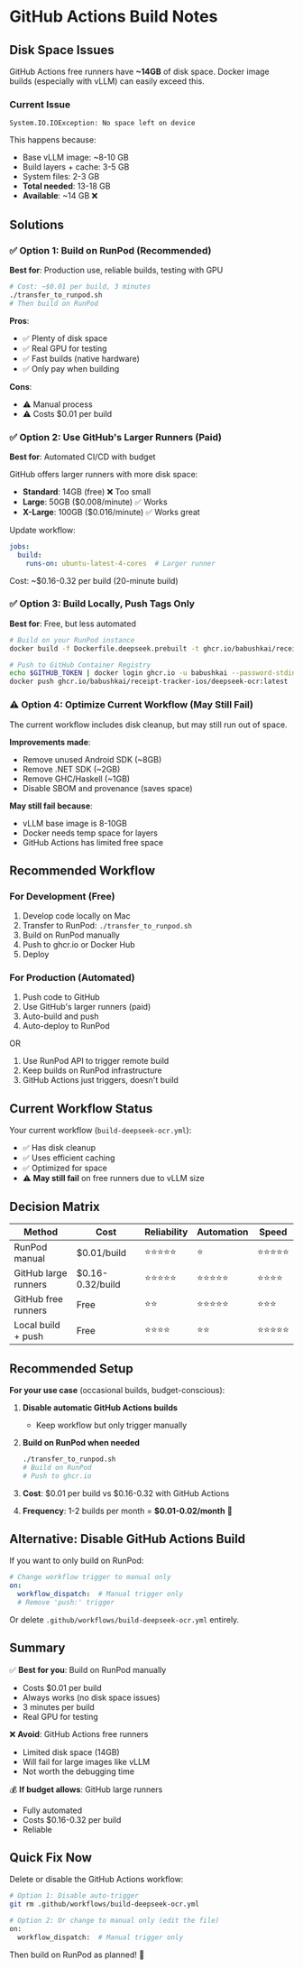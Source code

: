 # GitHub Actions Build Notes

## Disk Space Issues

GitHub Actions free runners have **~14GB** of disk space. Docker image builds (especially with vLLM) can easily exceed this.

### Current Issue
```
System.IO.IOException: No space left on device
```

This happens because:
- Base vLLM image: ~8-10 GB
- Build layers + cache: 3-5 GB
- System files: 2-3 GB
- **Total needed**: 13-18 GB
- **Available**: ~14 GB ❌

## Solutions

### ✅ Option 1: Build on RunPod (Recommended)
**Best for**: Production use, reliable builds, testing with GPU

```bash
# Cost: ~$0.01 per build, 3 minutes
./transfer_to_runpod.sh
# Then build on RunPod
```

**Pros**:
- ✅ Plenty of disk space
- ✅ Real GPU for testing
- ✅ Fast builds (native hardware)
- ✅ Only pay when building

**Cons**:
- ⚠️ Manual process
- ⚠️ Costs $0.01 per build

### ✅ Option 2: Use GitHub's Larger Runners (Paid)
**Best for**: Automated CI/CD with budget

GitHub offers larger runners with more disk space:
- **Standard**: 14GB (free) ❌ Too small
- **Large**: 50GB ($0.008/minute) ✅ Works
- **X-Large**: 100GB ($0.016/minute) ✅ Works great

Update workflow:
```yaml
jobs:
  build:
    runs-on: ubuntu-latest-4-cores  # Larger runner
```

Cost: ~$0.16-0.32 per build (20-minute build)

### ✅ Option 3: Build Locally, Push Tags Only
**Best for**: Free, but less automated

```bash
# Build on your RunPod instance
docker build -f Dockerfile.deepseek.prebuilt -t ghcr.io/babushkai/receipt-tracker-ios/deepseek-ocr:latest .

# Push to GitHub Container Registry
echo $GITHUB_TOKEN | docker login ghcr.io -u babushkai --password-stdin
docker push ghcr.io/babushkai/receipt-tracker-ios/deepseek-ocr:latest
```

### ⚠️ Option 4: Optimize Current Workflow (May Still Fail)
The current workflow includes disk cleanup, but may still run out of space.

**Improvements made**:
- Remove unused Android SDK (~8GB)
- Remove .NET SDK (~2GB)
- Remove GHC/Haskell (~1GB)
- Disable SBOM and provenance (saves space)

**May still fail because**:
- vLLM base image is 8-10GB
- Docker needs temp space for layers
- GitHub Actions has limited free space

## Recommended Workflow

### For Development (Free)
1. Develop code locally on Mac
2. Transfer to RunPod: `./transfer_to_runpod.sh`
3. Build on RunPod manually
4. Push to ghcr.io or Docker Hub
5. Deploy

### For Production (Automated)
1. Push code to GitHub
2. Use GitHub's larger runners (paid)
3. Auto-build and push
4. Auto-deploy to RunPod

OR

1. Use RunPod API to trigger remote build
2. Keep builds on RunPod infrastructure
3. GitHub Actions just triggers, doesn't build

## Current Workflow Status

Your current workflow (`build-deepseek-ocr.yml`):
- ✅ Has disk cleanup
- ✅ Uses efficient caching
- ✅ Optimized for space
- ⚠️ **May still fail** on free runners due to vLLM size

## Decision Matrix

| Method | Cost | Reliability | Automation | Speed |
|--------|------|-------------|------------|-------|
| RunPod manual | $0.01/build | ⭐⭐⭐⭐⭐ | ⭐ | ⭐⭐⭐⭐⭐ |
| GitHub large runners | $0.16-0.32/build | ⭐⭐⭐⭐⭐ | ⭐⭐⭐⭐⭐ | ⭐⭐⭐⭐ |
| GitHub free runners | Free | ⭐⭐ | ⭐⭐⭐⭐⭐ | ⭐⭐⭐ |
| Local build + push | Free | ⭐⭐⭐⭐ | ⭐⭐ | ⭐⭐⭐⭐⭐ |

## Recommended Setup

**For your use case** (occasional builds, budget-conscious):

1. **Disable automatic GitHub Actions builds**
   - Keep workflow but only trigger manually
   
2. **Build on RunPod when needed**
   ```bash
   ./transfer_to_runpod.sh
   # Build on RunPod
   # Push to ghcr.io
   ```

3. **Cost**: $0.01 per build vs $0.16-0.32 with GitHub Actions

4. **Frequency**: 1-2 builds per month = **$0.01-0.02/month** 🎉

## Alternative: Disable GitHub Actions Build

If you want to only build on RunPod:

```yaml
# Change workflow trigger to manual only
on:
  workflow_dispatch:  # Manual trigger only
  # Remove 'push:' trigger
```

Or delete `.github/workflows/build-deepseek-ocr.yml` entirely.

## Summary

✅ **Best for you**: Build on RunPod manually
- Costs $0.01 per build
- Always works (no disk space issues)
- 3 minutes per build
- Real GPU for testing

❌ **Avoid**: GitHub Actions free runners
- Limited disk space (14GB)
- Will fail for large images like vLLM
- Not worth the debugging time

💰 **If budget allows**: GitHub large runners
- Fully automated
- Costs $0.16-0.32 per build
- Reliable

## Quick Fix Now

Delete or disable the GitHub Actions workflow:

```bash
# Option 1: Disable auto-trigger
git rm .github/workflows/build-deepseek-ocr.yml

# Option 2: Or change to manual only (edit the file)
on:
  workflow_dispatch:  # Manual trigger only
```

Then build on RunPod as planned! 🚀

